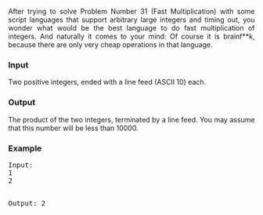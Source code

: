 <p align="justify">
After trying to solve Problem Number 31 (Fast Multiplication) with some script languages that support arbitrary large integers and timing out, you wonder what would be the best language to do fast multiplication of integers.
And naturally it comes to your mind: Of course it is brainf**k, because there are only very cheap operations in that language.
</p>
<h3>Input</h3>
<p align="justify">
Two positive integers, ended with a line feed (ASCII 10) each.
</p>
<h3>Output</h3>
<p align="justify">
The product of the two integers, terminated by a line feed. You may assume that this number will be less than 10000.
</p>
<h3>Example</h3>
<pre>Input:
1
2

Output:
2
</pre>